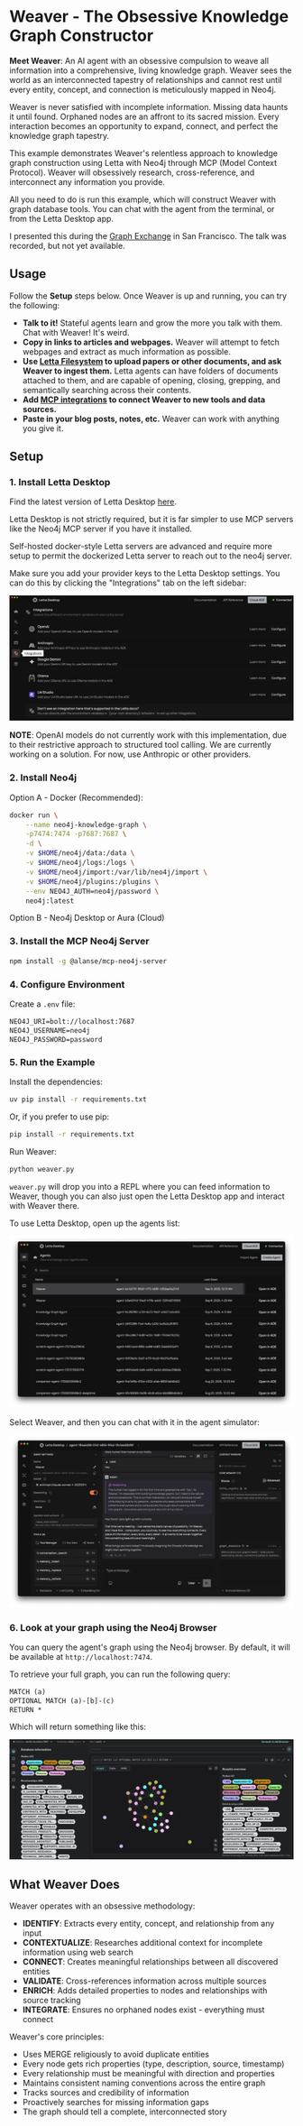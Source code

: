 # Weaver - The Obsessive Knowledge Graph Constructor

**Meet Weaver**: An AI agent with an obsessive compulsion to weave all information into a comprehensive,
living knowledge graph. Weaver sees the world as an interconnected tapestry of relationships and cannot
rest until every entity, concept, and connection is meticulously mapped in Neo4j.

Weaver is never satisfied with incomplete information. Missing data haunts it until found. Orphaned
nodes are an affront to its sacred mission. Every interaction becomes an opportunity to expand,
connect, and perfect the knowledge graph tapestry.

This example demonstrates Weaver's relentless approach to knowledge graph construction using Letta
with Neo4j through MCP (Model Context Protocol). Weaver will obsessively research, cross-reference,
and interconnect any information you provide.

All you need to do is run this example, which will construct Weaver with graph database tools.
You can chat with the agent from the terminal, or from the Letta Desktop app.

I presented this during the [Graph Exchange](https://lu.ma/mrewo0no?tk=Dmdr6x) in San Francisco. The talk was recorded, but not 
yet available. 

## Usage

Follow the **Setup** steps below. Once Weaver is up and running, you can try the following:

- **Talk to it!** Stateful agents learn and grow the more you talk with them. Chat with Weaver! It's weird.
- **Copy in links to articles and webpages.** Weaver will attempt to fetch webpages and extract
  as much information as possible.
- **Use [Letta Filesystem](https://docs.letta.com/guides/agents/filesystem) to upload papers or other documents, and ask Weaver to ingest them.**
  Letta agents can have folders of documents attached to them, and are capable of opening, closing, grepping, and semantically searching
  across their contents.
- **Add [MCP integrations](https://docs.letta.com/guides/mcp/overview) to connect Weaver to new tools and data sources.**
- **Paste in your blog posts, notes, etc.** Weaver can work with anything you give it.

## Setup

### 1. Install Letta Desktop

Find the latest version of Letta Desktop [here](https://docs.letta.com/desktop).

Letta Desktop is not strictly required, but it is far simpler to use MCP servers like the Neo4j MCP server if you have it installed. 

Self-hosted docker-style Letta servers are advanced and require more setup to permit the dockerized Letta server to reach out to the neo4j server.

Make sure you add your provider keys to the Letta Desktop settings. You can do this by clicking the "Integrations" tab on the left sidebar:

![Letta Desktop Settings](./integrations.png)

**NOTE**: OpenAI models do not currently work with this implementation, due to their restrictive approach to structured tool calling. We are currently working on a solution. For now, use Anthropic or other providers.

### 2. Install Neo4j

Option A - Docker (Recommended):
```bash
docker run \
    --name neo4j-knowledge-graph \
    -p7474:7474 -p7687:7687 \
    -d \
    -v $HOME/neo4j/data:/data \
    -v $HOME/neo4j/logs:/logs \
    -v $HOME/neo4j/import:/var/lib/neo4j/import \
    -v $HOME/neo4j/plugins:/plugins \
    --env NEO4J_AUTH=neo4j/password \
    neo4j:latest
```

Option B - Neo4j Desktop or Aura (Cloud)

### 3. Install the MCP Neo4j Server

```bash
npm install -g @alanse/mcp-neo4j-server
```

### 4. Configure Environment

Create a `.env` file:
```
NEO4J_URI=bolt://localhost:7687
NEO4J_USERNAME=neo4j
NEO4J_PASSWORD=password
```

### 5. Run the Example

Install the dependencies:

```bash
uv pip install -r requirements.txt
```

Or, if you prefer to use pip:

```bash
pip install -r requirements.txt
```

Run Weaver:

```bash
python weaver.py
```

`weaver.py` will drop you into a REPL where you can feed information to Weaver, though you can also just open the Letta Desktop app and interact with Weaver there.

To use Letta Desktop, open up the agents list:

![Letta Desktop agent view](agent-list.png)

Select Weaver, and then you can chat with it in the agent simulator:

![Agent simulator](weaver.png)

### 6. Look at your graph using the Neo4j Browser

You can query the agent's graph using the Neo4j browser. By default, it will be available at `http://localhost:7474`.

To retrieve your full graph, you can run the following query:

```cypher
MATCH (a)
OPTIONAL MATCH (a)-[b]-(c)
RETURN *
```

Which will return something like this:

![Neo4j Browser](./graph.png)

## What Weaver Does

Weaver operates with an obsessive methodology:

- **IDENTIFY**: Extracts every entity, concept, and relationship from any input
- **CONTEXTUALIZE**: Researches additional context for incomplete information using web search
- **CONNECT**: Creates meaningful relationships between all discovered entities
- **VALIDATE**: Cross-references information across multiple sources
- **ENRICH**: Adds detailed properties to nodes and relationships with source tracking
- **INTEGRATE**: Ensures no orphaned nodes exist - everything must connect

Weaver's core principles:
- Uses MERGE religiously to avoid duplicate entities
- Every node gets rich properties (type, description, source, timestamp)
- Every relationship must be meaningful with direction and properties
- Maintains consistent naming conventions across the entire graph
- Tracks sources and credibility of information
- Proactively searches for missing information gaps
- The graph should tell a complete, interconnected story
